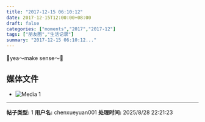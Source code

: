 ```yaml
---
title: "2017-12-15 06:10:12"
date: 2017-12-15T12:00:00+08:00
draft: false
categories: ["moments","2017","2017-12"]
tags: ["朋友圈","生活记录"]
summary: "2017-12-15 06:10:12..."
---
```


🐰yea～make sense～🐰

## 媒体文件

- ![Media 1](/Moments/photos/2017-12-15/201712150610120.jpg)

---

**帖子类型:** 1
**用户名:** chenxueyuan001
**处理时间:** 2025/8/28 22:21:23